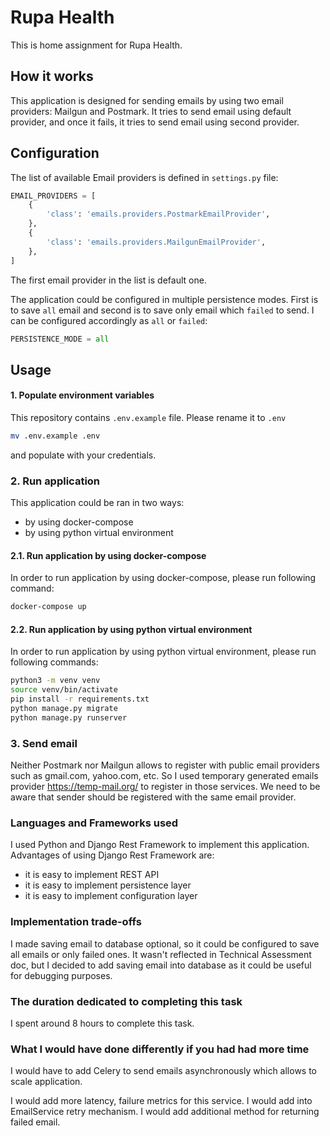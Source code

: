 Rupa Health
================

This is home assignment for Rupa Health.

How it works
-----------------------
This application is designed for sending emails by using two email providers: Mailgun and Postmark.
It tries to send email using default provider, and once it fails, it tries to send email using second provider.

Configuration
-----------------------
The list of available Email providers is defined in `settings.py` file:
```python
EMAIL_PROVIDERS = [
    {
        'class': 'emails.providers.PostmarkEmailProvider',
    },
    {
        'class': 'emails.providers.MailgunEmailProvider',
    },
]
```
The first email provider in the list is default one.

The application could be configured in multiple persistence modes.
First is to save `all` email and second is to save only email which `failed` to send.
I can be configured accordingly as `all` or `failed`:
```python
PERSISTENCE_MODE = all
``` 

Usage
-----------------------
#### 1. Populate environment variables
This repository contains `.env.example` file. 
Please rename it to `.env` 
```bash
mv .env.example .env
```
and populate with your credentials.

### 2. Run application
This application could be ran in two ways:
- by using docker-compose
- by using python virtual environment

#### 2.1. Run application by using docker-compose
In order to run application by using docker-compose, please run following command:
```bash
docker-compose up
```
#### 2.2. Run application by using python virtual environment
In order to run application by using python virtual environment, please run following commands:
```bash
python3 -m venv venv
source venv/bin/activate
pip install -r requirements.txt
python manage.py migrate
python manage.py runserver
```

### 3. Send email
Neither Postmark nor Mailgun allows to register with public email providers such as gmail.com, yahoo.com, etc.
So I used temporary generated emails provider https://temp-mail.org/ to register in those services.
We need to be aware that sender should be registered with the same email provider.


### Languages and Frameworks used
I used Python and Django Rest Framework to implement this application.
Advantages of using Django Rest Framework are:
- it is easy to implement REST API
- it is easy to implement persistence layer
- it is easy to implement configuration layer

### Implementation trade-offs
I made saving email to database optional, so it could be configured to save all emails or only failed ones.
It wasn't reflected in Technical Assessment doc, but I decided to add saving email into database as it could be useful for debugging purposes.


### The duration dedicated to completing this task 
I spent around 8 hours to complete this task.

### What I would have done differently if you had had more time
I would have to add Celery to send emails asynchronously which allows to scale application.

I would add more latency, failure metrics for this service.
I would add into EmailService retry mechanism. I would add additional method for returning failed email.

